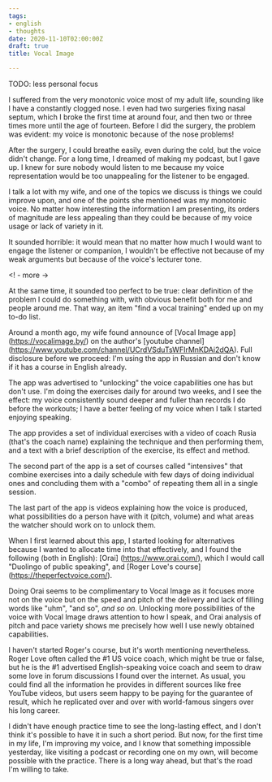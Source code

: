 ```yaml
---
tags:
- english
- thoughts
date: 2020-11-10T02:00:00Z
draft: true
title: Vocal Image

---
```


TODO: less personal focus

I suffered from the very monotonic voice most of my adult life, sounding like I have a constantly clogged nose. I even had two surgeries fixing nasal septum, which I broke the first time at around four, and then two or three times more until the age of fourteen. Before I did the surgery, the problem was evident: my voice is monotonic because of the nose problems!

After the surgery, I could breathe easily, even during the cold, but the voice didn't change. For a long time, I dreamed of making my podcast, but I gave up. I knew for sure nobody would listen to me because my voice representation would be too unappealing for the listener to be engaged.

I talk a lot with my wife, and one of the topics we discuss is things we could improve upon, and one of the points she mentioned was my monotonic voice. No matter how interesting the information I am presenting, its orders of magnitude are less appealing than they could be because of my voice usage or lack of variety in it.

It sounded horrible: it would mean that no matter how much I would want to engage the listener or companion, I wouldn't be effective not because of my weak arguments but because of the voice's lecturer tone.

<! - more ->

At the same time, it sounded too perfect to be true: clear definition of the problem I could do something with, with obvious benefit both for me and people around me. That way, an item "find a vocal training" ended up on my to-do list.

Around a month ago, my wife found announce of [Vocal Image app] (https://vocalimage.by/) on the author's [youtube channel] (https://www.youtube.com/channel/UCrdVSduTsWFIrMnKDAi2dQA). Full disclosure before we proceed: I'm using the app in Russian and don't know if it has a course in English already.

The app was advertised to "unlocking" the voice capabilities one has but don't use. I'm doing the exercises daily for around two weeks, and I see the effect: my voice consistently sound deeper and fuller than records I do before the workouts; I have a better feeling of my voice when I talk I started enjoying speaking.

The app provides a set of individual exercises with a video of coach Rusia (that's the coach name) explaining the technique and then performing them, and a text with a brief description of the exercise, its effect and method.

The second part of the app is a set of courses called "intensives" that combine exercises into a daily schedule with few days of doing individual ones and concluding them with a "combo" of repeating them all in a single session.

The last part of the app is videos explaining how the voice is produced, what possibilities do a person have with it (pitch, volume) and what areas the watcher should work on to unlock them.

When I first learned about this app, I started looking for alternatives because I wanted to allocate time into that effectively, and I found the following (both in English): [Orai] (https://www.orai.com/), which I would call "Duolingo of public speaking", and [Roger Love's course] (https://theperfectvoice.com/).

Doing Orai seems to be complimentary to Vocal Image as it focuses more not on the voice but on the speed and pitch of the delivery and lack of filling words like "uhm", "and so", *and so on*. Unlocking more possibilities of the voice with Vocal Image draws attention to how I speak, and Orai analysis of pitch and pace variety shows me precisely how well I use newly obtained capabilities.

I haven't started Roger's course, but it's worth mentioning nevertheless. Roger Love often called the #1 US voice coach, which might be true or false, but he is the #1 advertised English-speaking voice coach and seem to draw some love in forum discussions I found over the internet. As usual, you could find all the information he provides in different sources like free YouTube videos, but users seem happy to be paying for the guarantee of result, which he replicated over and over with world-famous singers over his long career.

I didn't have enough practice time to see the long-lasting effect, and I don't think it's possible to have it in such a short period. But now, for the first time in my life, I'm improving my voice, and I know that something impossible yesterday, like visiting a podcast or recording one on my own, will become possible with the practice. There is a long way ahead, but that's the road I'm willing to take.
